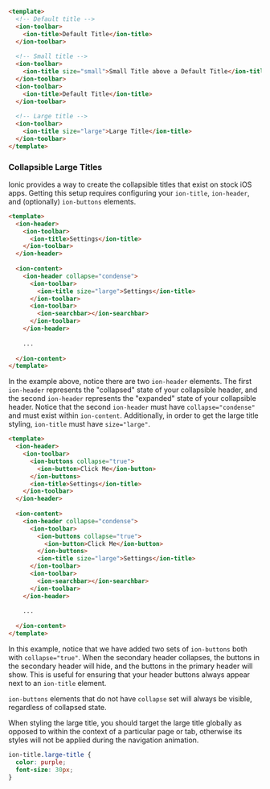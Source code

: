 ```html
<template>
  <!-- Default title -->
  <ion-toolbar>
    <ion-title>Default Title</ion-title>
  </ion-toolbar>
  
  <!-- Small title -->
  <ion-toolbar>
    <ion-title size="small">Small Title above a Default Title</ion-title>
  </ion-toolbar>
  <ion-toolbar>
    <ion-title>Default Title</ion-title>
  </ion-toolbar>
  
  <!-- Large title -->
  <ion-toolbar>
    <ion-title size="large">Large Title</ion-title>
  </ion-toolbar>
</template>
```

### Collapsible Large Titles

Ionic provides a way to create the collapsible titles that exist on stock iOS apps. Getting this setup requires configuring your `ion-title`, `ion-header`, and (optionally) `ion-buttons` elements.

```html
<template>
  <ion-header>
    <ion-toolbar>    
      <ion-title>Settings</ion-title>               
    </ion-toolbar>
  </ion-header>
  
  <ion-content>
    <ion-header collapse="condense">              
      <ion-toolbar>      
        <ion-title size="large">Settings</ion-title>
      </ion-toolbar>
      <ion-toolbar>
        <ion-searchbar></ion-searchbar>
      </ion-toolbar>
    </ion-header>
    
    ...
    
  </ion-content>
</template>
```

In the example above, notice there are two `ion-header` elements. The first `ion-header` represents the "collapsed" state of your collapsible header, and the second `ion-header` represents the "expanded" state of your collapsible header. Notice that the second `ion-header` must have `collapse="condense"` and must exist within `ion-content`. Additionally, in order to get the large title styling, `ion-title` must have `size="large"`.

```html
<template>
  <ion-header>
    <ion-toolbar>   
      <ion-buttons collapse="true">
        <ion-button>Click Me</ion-button>
      </ion-buttons> 
      <ion-title>Settings</ion-title>               
    </ion-toolbar>
  </ion-header>
  
  <ion-content>
    <ion-header collapse="condense">              
      <ion-toolbar>      
        <ion-buttons collapse="true">
          <ion-button>Click Me</ion-button>
        </ion-buttons>
        <ion-title size="large">Settings</ion-title>
      </ion-toolbar>
      <ion-toolbar>
        <ion-searchbar></ion-searchbar>
      </ion-toolbar>
    </ion-header>
    
    ...
    
  </ion-content>
</template>
```

In this example, notice that we have added two sets of `ion-buttons` both with `collapse="true"`. When the secondary header collapses, the buttons in the secondary header will hide, and the buttons in the primary header will show. This is useful for ensuring that your header buttons always appear next to an `ion-title` element.

`ion-buttons` elements that do not have `collapse` set will always be visible, regardless of collapsed state.

When styling the large title, you should target the large title globally as opposed to within the context of a particular page or tab, otherwise its styles will not be applied during the navigation animation.

```css
ion-title.large-title {
  color: purple;
  font-size: 30px;
}
```